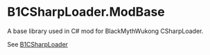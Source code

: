 # B1CSharpLoader.ModBase

A base library used in C# mod for BlackMythWukong CSharpLoader.

See [B1CSharpLoader](https://github.com/czastack/B1CSharpLoader)
